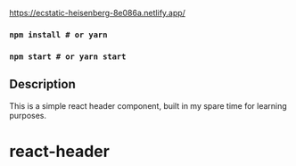 https://ecstatic-heisenberg-8e086a.netlify.app/

### `npm install # or yarn`
### `npm start # or yarn start`

## Description

This is a simple react header component, built in my spare time for learning purposes.
# react-header

